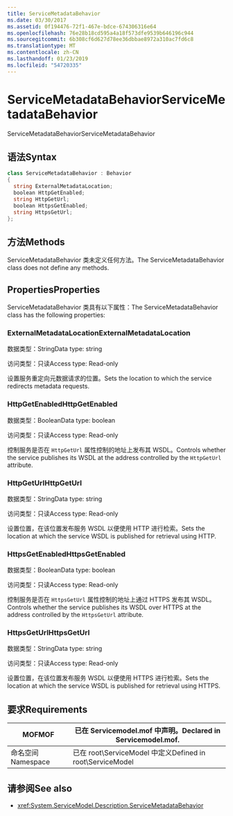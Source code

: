 ```yaml
---
title: ServiceMetadataBehavior
ms.date: 03/30/2017
ms.assetid: 0f194476-72f1-467e-bdce-674306316e64
ms.openlocfilehash: 76e28b18cd595a4a18f573dfe9539b646196c944
ms.sourcegitcommit: 6b308cf6d627d78ee36dbbae8972a310ac7fd6c8
ms.translationtype: MT
ms.contentlocale: zh-CN
ms.lasthandoff: 01/23/2019
ms.locfileid: "54720335"
---
```

# <a name="servicemetadatabehavior"></a><span data-ttu-id="db03b-102">ServiceMetadataBehavior</span><span class="sxs-lookup"><span data-stu-id="db03b-102">ServiceMetadataBehavior</span></span>
<span data-ttu-id="db03b-103">ServiceMetadataBehavior</span><span class="sxs-lookup"><span data-stu-id="db03b-103">ServiceMetadataBehavior</span></span>  
  
## <a name="syntax"></a><span data-ttu-id="db03b-104">语法</span><span class="sxs-lookup"><span data-stu-id="db03b-104">Syntax</span></span>  
  
```csharp
class ServiceMetadataBehavior : Behavior  
{  
  string ExternalMetadataLocation;  
  boolean HttpGetEnabled;  
  string HttpGetUrl;  
  boolean HttpsGetEnabled;  
  string HttpsGetUrl;  
};  
```  
  
## <a name="methods"></a><span data-ttu-id="db03b-105">方法</span><span class="sxs-lookup"><span data-stu-id="db03b-105">Methods</span></span>  
 <span data-ttu-id="db03b-106">ServiceMetadataBehavior 类未定义任何方法。</span><span class="sxs-lookup"><span data-stu-id="db03b-106">The ServiceMetadataBehavior class does not define any methods.</span></span>  
  
## <a name="properties"></a><span data-ttu-id="db03b-107">Properties</span><span class="sxs-lookup"><span data-stu-id="db03b-107">Properties</span></span>  
 <span data-ttu-id="db03b-108">ServiceMetadataBehavior 类具有以下属性：</span><span class="sxs-lookup"><span data-stu-id="db03b-108">The ServiceMetadataBehavior class has the following properties:</span></span>  
  
### <a name="externalmetadatalocation"></a><span data-ttu-id="db03b-109">ExternalMetadataLocation</span><span class="sxs-lookup"><span data-stu-id="db03b-109">ExternalMetadataLocation</span></span>  
 <span data-ttu-id="db03b-110">数据类型：String</span><span class="sxs-lookup"><span data-stu-id="db03b-110">Data type: string</span></span>  
  
 <span data-ttu-id="db03b-111">访问类型：只读</span><span class="sxs-lookup"><span data-stu-id="db03b-111">Access type: Read-only</span></span>  
  
 <span data-ttu-id="db03b-112">设置服务重定向元数据请求的位置。</span><span class="sxs-lookup"><span data-stu-id="db03b-112">Sets the location to which the service redirects metadata requests.</span></span>  
  
### <a name="httpgetenabled"></a><span data-ttu-id="db03b-113">HttpGetEnabled</span><span class="sxs-lookup"><span data-stu-id="db03b-113">HttpGetEnabled</span></span>  
 <span data-ttu-id="db03b-114">数据类型：Boolean</span><span class="sxs-lookup"><span data-stu-id="db03b-114">Data type: boolean</span></span>  
  
 <span data-ttu-id="db03b-115">访问类型：只读</span><span class="sxs-lookup"><span data-stu-id="db03b-115">Access type: Read-only</span></span>  
  
 <span data-ttu-id="db03b-116">控制服务是否在 `HttpGetUrl` 属性控制的地址上发布其 WSDL。</span><span class="sxs-lookup"><span data-stu-id="db03b-116">Controls whether the service publishes its WSDL at the address controlled by the `HttpGetUrl` attribute.</span></span>  
  
### <a name="httpgeturl"></a><span data-ttu-id="db03b-117">HttpGetUrl</span><span class="sxs-lookup"><span data-stu-id="db03b-117">HttpGetUrl</span></span>  
 <span data-ttu-id="db03b-118">数据类型：String</span><span class="sxs-lookup"><span data-stu-id="db03b-118">Data type: string</span></span>  
  
 <span data-ttu-id="db03b-119">访问类型：只读</span><span class="sxs-lookup"><span data-stu-id="db03b-119">Access type: Read-only</span></span>  
  
 <span data-ttu-id="db03b-120">设置位置，在该位置发布服务 WSDL 以便使用 HTTP 进行检索。</span><span class="sxs-lookup"><span data-stu-id="db03b-120">Sets the location at which the service WSDL is published for retrieval using HTTP.</span></span>  
  
### <a name="httpsgetenabled"></a><span data-ttu-id="db03b-121">HttpsGetEnabled</span><span class="sxs-lookup"><span data-stu-id="db03b-121">HttpsGetEnabled</span></span>  
 <span data-ttu-id="db03b-122">数据类型：Boolean</span><span class="sxs-lookup"><span data-stu-id="db03b-122">Data type: boolean</span></span>  
  
 <span data-ttu-id="db03b-123">访问类型：只读</span><span class="sxs-lookup"><span data-stu-id="db03b-123">Access type: Read-only</span></span>  
  
 <span data-ttu-id="db03b-124">控制服务是否在 `HttpsGetUrl` 属性控制的地址上通过 HTTPS 发布其 WSDL。</span><span class="sxs-lookup"><span data-stu-id="db03b-124">Controls whether the service publishes its WSDL over HTTPS at the address controlled by the `HttpsGetUrl` attribute.</span></span>  
  
### <a name="httpsgeturl"></a><span data-ttu-id="db03b-125">HttpsGetUrl</span><span class="sxs-lookup"><span data-stu-id="db03b-125">HttpsGetUrl</span></span>  
 <span data-ttu-id="db03b-126">数据类型：String</span><span class="sxs-lookup"><span data-stu-id="db03b-126">Data type: string</span></span>  
  
 <span data-ttu-id="db03b-127">访问类型：只读</span><span class="sxs-lookup"><span data-stu-id="db03b-127">Access type: Read-only</span></span>  
  
 <span data-ttu-id="db03b-128">设置位置，在该位置发布服务 WSDL 以便使用 HTTPS 进行检索。</span><span class="sxs-lookup"><span data-stu-id="db03b-128">Sets the location at which the service WSDL is published for retrieval using HTTPS.</span></span>  
  
## <a name="requirements"></a><span data-ttu-id="db03b-129">要求</span><span class="sxs-lookup"><span data-stu-id="db03b-129">Requirements</span></span>  
  
|<span data-ttu-id="db03b-130">MOF</span><span class="sxs-lookup"><span data-stu-id="db03b-130">MOF</span></span>|<span data-ttu-id="db03b-131">已在 Servicemodel.mof 中声明。</span><span class="sxs-lookup"><span data-stu-id="db03b-131">Declared in Servicemodel.mof.</span></span>|  
|---------|-----------------------------------|  
|<span data-ttu-id="db03b-132">命名空间</span><span class="sxs-lookup"><span data-stu-id="db03b-132">Namespace</span></span>|<span data-ttu-id="db03b-133">已在 root\ServiceModel 中定义</span><span class="sxs-lookup"><span data-stu-id="db03b-133">Defined in root\ServiceModel</span></span>|  
  
## <a name="see-also"></a><span data-ttu-id="db03b-134">请参阅</span><span class="sxs-lookup"><span data-stu-id="db03b-134">See also</span></span>
- <xref:System.ServiceModel.Description.ServiceMetadataBehavior>
